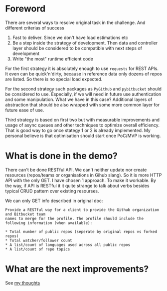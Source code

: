 # Foreword

There are several ways to resolve original task in the challenge. And different criterias of success

1. Fast to deliver. Since we don't have load estimations etc
2. Be a step inside the strategy of development. Then data and controller layer should be considered to be compatible with next steps of development
3. Write "the most" runtime efficient code

For the first strategy it is absolutely enough to use `requests` for REST APIs. It even can be quick'n'dirty, because in reference data only dozens of repos are listed. So there is no special load expected.

For the second strategy such packages as `PyGithub` and `pybitbucket` should be considered to use. Especially, if we will need in future use authentication and some manipulation. What we have in this case? Additional layers of abstraction that should be also wrapped with some more common layer for future ease of use.

Third strategy is based on first two but with measurable improvements and usage of async queues and other techniques to optimize overall efficiency. That is good way to go once stategy 1 or 2 is already implemented. My personal believe is that optimisation should start once PoC/MVP is working.

# What is done in the demo?

There can't be done RESTful API. We can't neither update nor create resources (repos/teams or organisations in Gihub slang). So it is more HTTP API with the only GET. I have chosen 1 approach. To make it workable. By the way, if API is RESTful it it quite strange to talk about verbs besides typical CRUD pattern over existing resourses. 

We can only GET info described in original doc: 

```
Provide a RESTful way for a client to provide the Github organization and Bitbucket team
names to merge for the profile. The profile should include the following information (when available):

* Total number of public repos (seperate by original repos vs forked repos)
* Total watcher/follower count
* A list/count of languages used across all public repos
* A list/count of repo topics
```

# What are the next improvements?

See [my thoughts](/THOUGHTS.md)